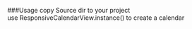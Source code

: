###Usage
copy Source dir to your project  
use ResponsiveCalendarView.instance() to create a calendar
